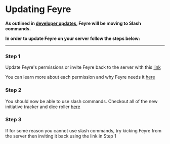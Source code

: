 # Updating Feyre

**As outlined in [developer updates](developer-updates.md), Feyre will be moving to Slash commands.**

**In order to update Feyre on your server follow the steps below:**

----

### Step 1

Update Feyre's permissions or invite Feyre back to the server with this [link](http://invite.feyre.io)

You can learn more about each permission and why Feyre needs it [here](permissions-privacy.md)

### Step 2

You should now be able to use slash commands. Checkout all of the new initiative tracker and dice roller [here](commands.md)


### Step 3

If for some reason you cannot use slash commands, try kicking Feyre from the server then inviting it back using the link in Step 1